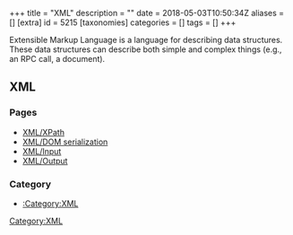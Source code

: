 +++
title = "XML"
description = ""
date = 2018-05-03T10:50:34Z
aliases = []
[extra]
id = 5215
[taxonomies]
categories = []
tags = []
+++

Extensible Markup Language is a language for describing data structures. These data structures can describe both simple and complex things (e.g., an RPC call, a document).
<!-- TODO: sort out the category, which is currently used for XML-processing tasks... -->
## XML
###  Pages 

* [XML/XPath](https://rosettacode.org/wiki/XML/XPath)
* [XML/DOM serialization](https://rosettacode.org/wiki/XML/DOM_serialization)
* [XML/Input](https://rosettacode.org/wiki/XML/Input)
* [XML/Output](https://rosettacode.org/wiki/XML/Output)


### Category 


* [:Category:XML](https://rosettacode.org/wiki/:Category:XML)

[Category:XML](https://rosettacode.org/wiki/Category:XML)
